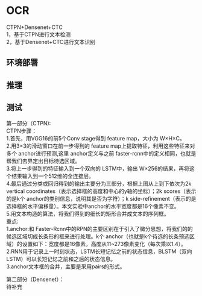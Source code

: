 # OCR
CTPN+Densenet+CTC   
1，基于CTPN进行文本检测  
2，基于Densenet+CTC进行文本识别  

## 环境部署  
  
## 推理    
  
## 测试  
  
     
第一部分（CTPN):   
CTPN步骤：  
1.首先，用VGG16的前5个Conv stage得到 feature map，大小为 W×H×C。  
2.用3×3的滑动窗口在前一步得到的 feature map上提取特征，利用这些特征来对多个 anchor进行预测,这里 anchor定义与之前 faster-rcnn中的定义相同，也就是帮我们去界定出目标待选区域。  
3.将上一步得到的特征输入到一个双向的 LSTM中，输出 W×256的结果，再将这个结果输入到一个512维的全连接层。  
4.最后通过分类或回归得到的输出主要分为三部分，根据上图从上到下依次为2k vertical coordinates（表示选择框的高度和中心的y轴的坐标）；2k scores（表示的是k个 anchor的类别信息，说明其是否为字符）；k side-refinement（表示的是选择框的水平偏移量）。本文实验中anchor的水平宽度都是16个像素不变。  
5.用文本构造的算法，将我们得到的细长的矩形合并成文本的序列框。  
重点:  
1.anchor:和 Faster-Rcnn中的RPN的主要区别在于引入了微分思想，将我们的的候选区域切成长条形的框来进行处理。k个 anchor（也就是k个待选的长条预选区域）的设置如下：宽度都是16像素，高度从11~273像素变化（每次乘以1.4）。  
2.RNN用于记录上一时刻状态，LSTM长短记忆之前的状态信息，BLSTM（双向LSTM）可以长短记忆之前和之后的状态信息。   
3.anchor文本框的合并，主要是采用pairs的形式。  
        
            
第二部分（Densenet）：  
待补充  
